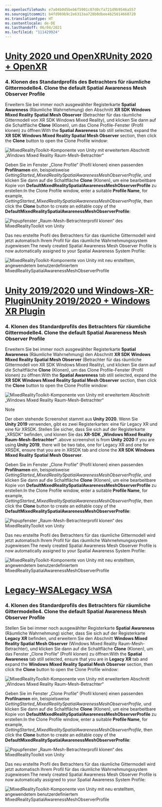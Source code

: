 ```yaml
---
ms.openlocfilehash: e7a04b0d5beb6f5901c07d0cfa721d9b9546a557
ms.sourcegitcommit: b4fd969b9c2e6313aa728b0dbee4b25014668720
ms.translationtype: HT
ms.contentlocale: de-DE
ms.lasthandoff: 06/04/2021
ms.locfileid: "111429924"
---
```

# <a name="unity-2020--openxr"></a>[<span data-ttu-id="482a3-101">Unity 2020 und OpenXR</span><span class="sxs-lookup"><span data-stu-id="482a3-101">Unity 2020 + OpenXR</span></span>](#tab/openxr)

### <a name="4-clone-the-default-spatial-awareness-mesh-observer-profile"></a><span data-ttu-id="482a3-102">4. Klonen des Standardprofils des Betrachters für räumliche Gittermodelle</span><span class="sxs-lookup"><span data-stu-id="482a3-102">4. Clone the default Spatial Awareness Mesh Observer Profile</span></span>

<span data-ttu-id="482a3-103">Erweitern Sie bei immer noch ausgewählter Registerkarte **Spatial Awareness** (Räumliche Wahrnehmung) den Abschnitt **XR SDK Windows Mixed Reality Spatial Mesh Observer** (Betrachter für das räumliche Gittermodell von XR SDK Windows Mixed Reality), und klicken Sie dann auf die Schaltfläche **Clone** (Klonen), um das Clone Profile-Fenster (Profil klonen) zu öffnen:</span><span class="sxs-lookup"><span data-stu-id="482a3-103">With the **Spatial Awareness** tab still selected, expand the **XR SDK Windows Mixed Reality Spatial Mesh Observer** section, then click the **Clone** button to open the Clone Profile window:</span></span>

![MixedRealityToolkit-Komponente von Unity mit erweitertem Abschnitt „Windows Mixed Reality Raum-Mesh-Betrachter“](../images/mr-learning-base/base-03-section1-step4-1xrsdk.png)

<span data-ttu-id="482a3-105">Geben Sie im Fenster „Clone Profile“ (Profil klonen) einen passenden **Profilnamen** ein, beispielsweise _GettingStarted_MixedRealitySpatialAwarenessMeshObserverProfile_, und klicken Sie dann auf die Schaltfläche **Clone** (Klonen), um eine bearbeitbare Kopie von **DefaultMixedRealitySpatialAwarenessMeshObserverProfile** zu erstellen:</span><span class="sxs-lookup"><span data-stu-id="482a3-105">In the Clone Profile window, enter a suitable **Profile Name**, for example, _GettingStarted_MixedRealitySpatialAwarenessMeshObserverProfile_, then click the **Clone** button to create an editable copy of the **DefaultMixedRealitySpatialAwarenessMeshObserverProfile**:</span></span>

![Popupfenster „Raum-Mesh-Betrachterprofil klonen“ des MixedRealityToolkit von Unity](../images/mr-learning-base/base-03-section1-step4-2xrsdk.png)

<span data-ttu-id="482a3-107">Das neu erstellte Profil des Betrachters für das räumliche Gittermodell wird jetzt automatisch Ihrem Profil für das räumliche Wahrnehmungssystem zugewiesen:</span><span class="sxs-lookup"><span data-stu-id="482a3-107">The newly created Spatial Awareness Mesh Observer Profile is now automatically assigned to your Spatial Awareness System Profile:</span></span>

![MixedRealityToolkit-Komponente von Unity mit neu erstelltem, angewendetem benutzerdefiniertem MixedRealitySpatialAwarenessMeshObserverProfile](../images/mr-learning-base/base-03-section1-step4-3xrsdk.png)

# <a name="unity-20192020--windows-xr-plugin"></a>[<span data-ttu-id="482a3-109">Unity 2019/2020 und Windows-XR-Plugin</span><span class="sxs-lookup"><span data-stu-id="482a3-109">Unity 2019/2020 + Windows XR Plugin</span></span>](#tab/winxr)

### <a name="4-clone-the-default-spatial-awareness-mesh-observer-profile"></a><span data-ttu-id="482a3-110">4. Klonen des Standardprofils des Betrachters für räumliche Gittermodelle</span><span class="sxs-lookup"><span data-stu-id="482a3-110">4. Clone the default Spatial Awareness Mesh Observer Profile</span></span>

<span data-ttu-id="482a3-111">Erweitern Sie bei immer noch ausgewählter Registerkarte **Spatial Awareness** (Räumliche Wahrnehmung) den Abschnitt **XR SDK Windows Mixed Reality Spatial Mesh Observer** (Betrachter für das räumliche Gittermodell von XR SDK Windows Mixed Reality), und klicken Sie dann auf die Schaltfläche **Clone** (Klonen), um das Clone Profile-Fenster (Profil klonen) zu öffnen:</span><span class="sxs-lookup"><span data-stu-id="482a3-111">With the **Spatial Awareness** tab still selected, expand the **XR SDK Windows Mixed Reality Spatial Mesh Observer** section, then click the **Clone** button to open the Clone Profile window:</span></span>

![MixedRealityToolkit-Komponente von Unity mit erweitertem Abschnitt „Windows Mixed Reality Raum-Mesh-Betrachter“](../images/mr-learning-base/base-03-section1-step4-1xrsdk.png)

> [!NOTE]
> <span data-ttu-id="482a3-113">Der oben stehende Screenshot stammt aus **Unity 2020**. Wenn Sie **Unity 2019** verwenden, gibt es zwei Registerkarten: eine für Legacy XR und eine für XRSDK. Stellen Sie sicher, dass Sie sich auf der Registerkarte „XRSDK“ befinden, und klonen Sie das **XR-SDK „Windows Mixed Reality Raum-Mesh-Betrachter“** .</span><span class="sxs-lookup"><span data-stu-id="482a3-113">above screenshot is from **Unity 2020** If you are using **Unity 2019**, there will be two tabs, one for Legacy XR and one for XRSDK, ensure that you are in XRSDK tab and clone the **XR SDK Windows Mixed Reality Spatial Mesh Observer**.</span></span>

<span data-ttu-id="482a3-114">Geben Sie im Fenster „Clone Profile“ (Profil klonen) einen passenden **Profilnamen** ein, beispielsweise _GettingStarted_MixedRealitySpatialAwarenessMeshObserverProfile_, und klicken Sie dann auf die Schaltfläche **Clone** (Klonen), um eine bearbeitbare Kopie von **DefaultMixedRealitySpatialAwarenessMeshObserverProfile** zu erstellen:</span><span class="sxs-lookup"><span data-stu-id="482a3-114">In the Clone Profile window, enter a suitable **Profile Name**, for example, _GettingStarted_MixedRealitySpatialAwarenessMeshObserverProfile_, then click the **Clone** button to create an editable copy of the **DefaultMixedRealitySpatialAwarenessMeshObserverProfile**:</span></span>

![Popupfenster „Raum-Mesh-Betrachterprofil klonen“ des MixedRealityToolkit von Unity](../images/mr-learning-base/base-03-section1-step4-2xrsdk.png)

<span data-ttu-id="482a3-116">Das neu erstellte Profil des Betrachters für das räumliche Gittermodell wird jetzt automatisch Ihrem Profil für das räumliche Wahrnehmungssystem zugewiesen:</span><span class="sxs-lookup"><span data-stu-id="482a3-116">The newly created Spatial Awareness Mesh Observer Profile is now automatically assigned to your Spatial Awareness System Profile:</span></span>

![MixedRealityToolkit-Komponente von Unity mit neu erstelltem, angewendetem benutzerdefiniertem MixedRealitySpatialAwarenessMeshObserverProfile](../images/mr-learning-base/base-03-section1-step4-3xrsdk.png)

# <a name="legacy-wsa"></a>[<span data-ttu-id="482a3-118">Legacy-WSA</span><span class="sxs-lookup"><span data-stu-id="482a3-118">Legacy WSA</span></span>](#tab/wsa)

### <a name="4-clone-the-default-spatial-awareness-mesh-observer-profile"></a><span data-ttu-id="482a3-119">4. Klonen des Standardprofils des Betrachters für räumliche Gittermodelle</span><span class="sxs-lookup"><span data-stu-id="482a3-119">4. Clone the default Spatial Awareness Mesh Observer Profile</span></span>

<span data-ttu-id="482a3-120">Stellen Sie bei immer noch ausgewählter Registerkarte **Spatial Awareness** (Räumliche Wahrnehmung) sicher, dass Sie sich auf der Registerkarte **Legacy XR** befinden, und erweitern Sie den Abschnitt **Windows Mixed Reality Spatial Mesh Observer** (Windows Mixed Reality Raum-Mesh-Betrachter), und klicken Sie dann auf die Schaltfläche **Clone** (Klonen), um das Fenster „Clone Profile“ (Profil klonen) zu öffnen:</span><span class="sxs-lookup"><span data-stu-id="482a3-120">With the **Spatial Awareness** tab still selected, ensure that you are in **Legacy XR** tab and expand the **Windows Mixed Reality Spatial Mesh Observer** section, then click the **Clone** button to open the Clone Profile window:</span></span>

![MixedRealityToolkit-Komponente von Unity mit erweitertem Abschnitt „Windows Mixed Reality Raum-Mesh-Betrachter“](../images/mr-learning-base/base-03-section1-step4-1.png)

<span data-ttu-id="482a3-122">Geben Sie im Fenster „Clone Profile“ (Profil klonen) einen passenden **Profilnamen** ein, beispielsweise _GettingStarted_MixedRealitySpatialAwarenessMeshObserverProfile_, und klicken Sie dann auf die Schaltfläche **Clone** (Klonen), um eine bearbeitbare Kopie von **DefaultMixedRealitySpatialAwarenessMeshObserverProfile** zu erstellen:</span><span class="sxs-lookup"><span data-stu-id="482a3-122">In the Clone Profile window, enter a suitable **Profile Name**, for example, _GettingStarted_MixedRealitySpatialAwarenessMeshObserverProfile_, then click the **Clone** button to create an editable copy of the **DefaultMixedRealitySpatialAwarenessMeshObserverProfile**:</span></span>

![Popupfenster „Raum-Mesh-Betrachterprofil klonen“ des MixedRealityToolkit von Unity](../images/mr-learning-base/base-03-section1-step4-2.png)

<span data-ttu-id="482a3-124">Das neu erstellte Profil des Betrachters für das räumliche Gittermodell wird jetzt automatisch Ihrem Profil für das räumliche Wahrnehmungssystem zugewiesen:</span><span class="sxs-lookup"><span data-stu-id="482a3-124">The newly created Spatial Awareness Mesh Observer Profile is now automatically assigned to your Spatial Awareness System Profile:</span></span>

![MixedRealityToolkit-Komponente von Unity mit neu erstelltem, angewendetem benutzerdefiniertem MixedRealitySpatialAwarenessMeshObserverProfile](../images/mr-learning-base/base-03-section1-step4-3.png)
